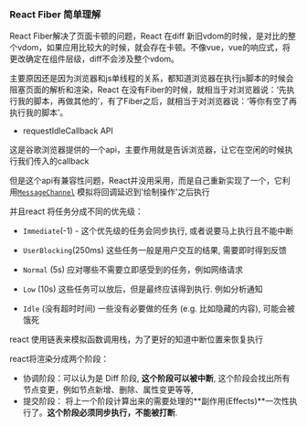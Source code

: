 ### React Fiber 简单理解

React Fiber解决了页面卡顿的问题，React 在diff 新旧vdom的时候，是对比的整个vdom，如果应用比较大的时候，就会存在卡顿。不像vue，vue的响应式，将更改确定在组件层级，diff不会涉及整个vdom。

主要原因还是因为浏览器和js单线程的关系，都知道浏览器在执行js脚本的时候会阻塞页面的解析和渲染，React 在没有Fiber的时候，就相当于对浏览器说：‘先执行我的脚本，再做其他的’，有了Fiber之后，就相当于对浏览器说：‘等你有空了再执行我的脚本’。

* requestIdleCallback API

这是谷歌浏览器提供的一个api，主要作用就是告诉浏览器，让它在空闲的时候执行我们传入的callback

但是这个api有兼容性问题，React并没用采用，而是自己重新实现了一个，它利用[`MessageChannel`](https://link.juejin.cn/?target=https%3A%2F%2Fdeveloper.mozilla.org%2Fzh-CN%2Fdocs%2FWeb%2FAPI%2FMessageChannel) 模拟将回调延迟到'绘制操作'之后执行

并且react 将任务分成不同的优先级：

* `Immediate`(-1) - 这个优先级的任务会同步执行, 或者说要马上执行且不能中断

* `UserBlocking`(250ms) 这些任务一般是用户交互的结果, 需要即时得到反馈

* `Normal` (5s) 应对哪些不需要立即感受到的任务，例如网络请求

* `Low` (10s) 这些任务可以放后，但是最终应该得到执行. 例如分析通知

* `Idle` (没有超时时间) 一些没有必要做的任务 (e.g. 比如隐藏的内容), 可能会被饿死

react 使用链表来模拟函数调用栈，为了更好的知道中断位置来恢复执行

react将渲染分成两个阶段：

* 协调阶段：可以认为是 Diff 阶段, **这个阶段可以被中断**, 这个阶段会找出所有节点变更，例如节点新增、删除、属性变更等等,
* 提交阶段： 将上一个阶段计算出来的需要处理的**副作用(Effects)**一次性执行了。**这个阶段必须同步执行，不能被打断**.

